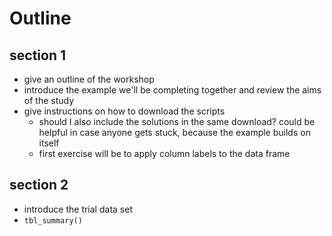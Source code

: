 # Outline

## section 1

-   give an outline of the workshop
-   introduce the example we'll be completing together and review the aims of the study
-   give instructions on how to download the scripts
    -   should I also include the solutions in the same download? could be helpful in case anyone gets stuck, because the example builds on itself
    -   first exercise will be to apply column labels to the data frame

## section 2

-   introduce the trial data set
-   `tbl_summary()`
